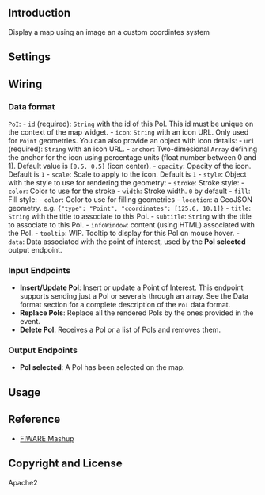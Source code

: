 ## Introduction

Display a map using an image an a custom coordintes system

## Settings

## Wiring

### Data format

`PoI`:
    - `id` (required): `String` with the id of this PoI. This id must be unique
        on the context of the map widget.
    - `icon`: `String` with an icon URL. Only used for `Point` geometries. You
        can also provide an object with icon details:
        - `url` (required): `String` with an icon URL.
        - `anchor`: Two-dimesional `Array` defining the anchor for
            the icon using percentage units (float number between 0 and 1).
            Default value is `[0.5, 0.5]` (icon center).
        - `opacity`: Opacity of the icon. Default is `1`
        - `scale`: Scale to apply to the icon. Default is `1`
    - `style`: Object with the style to use for rendering the geometry:
        - `stroke`: Stroke style:
            - `color`: Color to use for the stroke
            - `width`: Stroke width. `0` by default
        - `fill`: Fill style:
            - `color`: Color to use for filling geometries
    - `location`: a GeoJSON geometry.
      e.g. `{"type": "Point", "coordinates": [125.6, 10.1]}`
	- `title`: `String` with the title to associate to this PoI.
    - `subtitle`: `String` with the title to associate to this PoI.
    - `infoWindow`: content (using HTML) associated with the PoI.
    - `tooltip`: WIP. Tooltip to display for this PoI on mouse hover.
    - `data`: Data associated with the point of interest, used by the **PoI
      selected** output endpoint.


### Input Endpoints

- **Insert/Update PoI**: Insert or update a Point of Interest. This endpoint
  supports sending just a PoI or severals through an array. See the Data format
  section for a complete description of the `PoI` data format.
- **Replace PoIs**: Replace all the rendered PoIs by the ones provided in the
  event.
- **Delete PoI**: Receives a PoI or a list of PoIs and removes them.

### Output Endpoints

- **PoI selected**: A PoI has been selected on the map.

## Usage

## Reference

- [FIWARE Mashup](https://mashup.lab.fiware.org/)

## Copyright and License

Apache2
